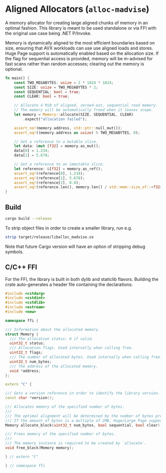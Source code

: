 # Aligned Allocators (`alloc-madvise`)

A memory allocator for creating large aligned chunks of memory in an optimal fashion. This library is meant 
to be used standalone or via FFI with the original use case being .NET P/Invoke.

Memory is dynamically aligned to the most efficient boundaries based on size,
ensuring that AVX workloads can use use aligned loads and stores. Huge Page support
is automatically enabled based on the allocation size. If the flag for sequential access is provided,
memory will be m-advised for fast scans rather than random accesses; clearing out
the memory is optional.

```rust
fn main() {
    const TWO_MEGABYTES: usize = 2 * 1024 * 1024;
    const SIZE: usize = TWO_MEGABYTES * 2;
    const SEQUENTIAL: bool = true;
    const CLEAR: bool = true;

    // Allocate 4 MiB of aligned, zeroed-out, sequential read memory.
    // The memory will be automatically freed when it leaves scope.
    let memory = Memory::allocate(SIZE, SEQUENTIAL, CLEAR)
        .expect("allocation failed");

    assert_ne!(memory.address, std::ptr::null_mut());
    assert_eq!((memory.address as usize) % TWO_MEGABYTES, 0);

    // Get a reference to a mutable slice.
    let data: &mut [f32] = memory.as_mut();
    data[0] = 1.234;
    data[1] = 5.678;

    // Get a reference to an immutable slice.
    let reference: &[f32] = memory.as_ref();
    assert_eq!(reference[0], 1.234);
    assert_eq!(reference[1], 5.678);
    assert_eq!(reference[2], 0.0);
    assert_eq!(reference.len(), memory.len() / std::mem::size_of::<f32>());
}
```

## Build

```bash
cargo build --release
```

To strip object files in order to create a smaller library, run e.g.

```bash
strip target/release/liballoc_madvise.so
```

Note that future Cargo version will have an option of stripping debug symbols.

## C/C++ FFI

For the FFI, the library is built in both dylib and staticlib flavors.
Building the crate auto-generates a header file containing the declarations:

```cpp
#include <cstdarg>
#include <cstdint>
#include <cstdlib>
#include <ostream>
#include <new>

namespace ffi {

/// Information about the allocated memory.
struct Memory {
  /// The allocation status: 0 if valid.
  uint32_t status;
  /// Allocation flags. Used internally when calling free.
  uint32_t flags;
  /// The number of allocated bytes. Used internally when calling free.
  uint32_t num_bytes;
  /// The address of the allocated memory.
  void *address;
};

extern "C" {

/// Gets a version reference in order to identify the library version.
const char *version();

/// Allocates memory of the specified number of bytes.
///
/// The optimal alignment will be determined by the number of bytes provided.
/// If the amount of bytes is a multiple of 2MB, Huge/Large Page support is enabled.
Memory allocate_block(uint32_t num_bytes, bool sequential, bool clear);

/// Frees memory of the specified number of bytes.
///
/// The memory instance is required to be created by `allocate`.
void free_block(Memory memory);

} // extern "C"

} // namespace ffi
```
